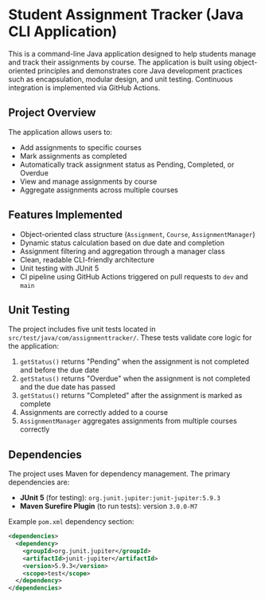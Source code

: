 # Student Assignment Tracker (Java CLI Application)

This is a command-line Java application designed to help students manage and track their assignments by course. The application is built using object-oriented principles and demonstrates core Java development practices such as encapsulation, modular design, and unit testing. Continuous integration is implemented via GitHub Actions.

## Project Overview

The application allows users to:
- Add assignments to specific courses
- Mark assignments as completed
- Automatically track assignment status as Pending, Completed, or Overdue
- View and manage assignments by course
- Aggregate assignments across multiple courses

## Features Implemented

- Object-oriented class structure (`Assignment`, `Course`, `AssignmentManager`)
- Dynamic status calculation based on due date and completion
- Assignment filtering and aggregation through a manager class
- Clean, readable CLI-friendly architecture
- Unit testing with JUnit 5
- CI pipeline using GitHub Actions triggered on pull requests to `dev` and `main`

## Unit Testing

The project includes five unit tests located in `src/test/java/com/assignmenttracker/`. These tests validate core logic for the application:

1. `getStatus()` returns "Pending" when the assignment is not completed and before the due date
2. `getStatus()` returns "Overdue" when the assignment is not completed and the due date has passed
3. `getStatus()` returns "Completed" after the assignment is marked as complete
4. Assignments are correctly added to a course
5. `AssignmentManager` aggregates assignments from multiple courses correctly

## Dependencies

The project uses Maven for dependency management. The primary dependencies are:

- **JUnit 5** (for testing): `org.junit.jupiter:junit-jupiter:5.9.3`
- **Maven Surefire Plugin** (to run tests): version `3.0.0-M7`

Example `pom.xml` dependency section:

```xml
<dependencies>
  <dependency>
    <groupId>org.junit.jupiter</groupId>
    <artifactId>junit-jupiter</artifactId>
    <version>5.9.3</version>
    <scope>test</scope>
  </dependency>
</dependencies>
